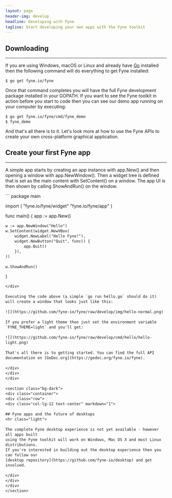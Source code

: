 ```yaml
---
layout: page
header-img: develop
headline: Developing with Fyne
tagline: Start developing your own apps with the Fyne toolkit
---
```


<section class="bg-primary" id="about">
<div class="container">
<div class="row">
<div class="col-lg-12 text-center" markdown="1">

## Downloading
<hr class="light">

If you are using Windows, macOS or Linux and already have [Go](https://golang.org) installed then the following command will do everything to get Fyne installed:

    $ go get fyne.io/fyne

Once that command completes you will have the full Fyne development package installed
in your GOPATH. If you want to see the Fyne toolkit in action before you start to code
then you can see our demo app running on your computer by executing:

    $ go get fyne.io/fyne/cmd/fyne_demo
    $ fyne_demo

And that's all there is to it. Let's look more at how to use the Fyne APIs to create your own cross-platform graphical application.

</div>
</div>
</div>
</section>

<div class="container">
<div class="row">
<div class="col-lg-12 text-center" markdown="1">

## Create your first Fyne app
---

A simple app starts by creating an app instance with app.New() and then opening a window with app.NewWindow(). Then a widget tree is defined that is set as the main content with SetContent() on a window. The app UI is then shown by calling ShowAndRun() on the window.

<div style="text-align: left" markdown="1">
```
package main

import (
	"fyne.io/fyne/widget"
	"fyne.io/fyne/app"
)

func main() {
	app := app.New()

	w := app.NewWindow("Hello")
	w.SetContent(widget.NewVBox(
		widget.NewLabel("Hello Fyne!"),
		widget.NewButton("Quit", func() {
			app.Quit()
		}),
	))

	w.ShowAndRun()
}
```
</div>

Executing the code above (a simple `go run hello.go` should do it) will create a window that looks just like this:

![](https://github.com/fyne-io/fyne/raw/develop/img/hello-normal.png)

If you prefer a light theme then just set the environment variable `FYNE_THEME=light` and you'll get:

![](https://github.com/fyne-io/fyne/raw/develop/cmd/hello/hello-light.png)

That's all there is to getting started. You can find the full API documentation on [GoDoc.org](https://godoc.org/fyne.io/fyne).

</div>
</div>
</div>

<section class="bg-dark">
<div class="container">
<div class="row">
<div class="col-lg-12 text-center" markdown="1">

## Fyne apps and the future of desktops
<hr class="light">

The complete Fyne desktop experience is not yet available - however all apps built
using the Fyne toolkit will work on Windows, Mac OS X and most Linux distributions.
If you're interested in building out the desktop experience then you can follow our
[desktop repository](https://github.com/fyne-io/desktop) and get involved.

</div>
</div>
</div>
</section>
